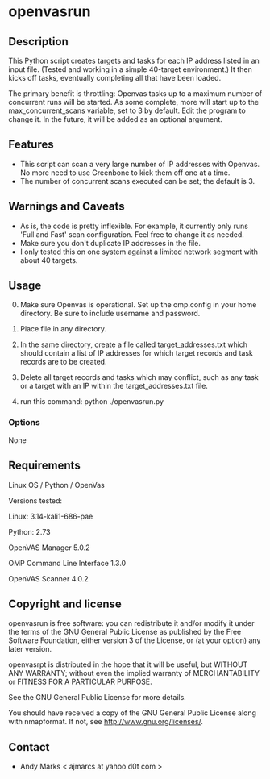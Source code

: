 openvasrun
==========

Description
-----------
This Python script creates targets and tasks for each IP address listed in an input file.
(Tested and working in a simple 40-target environment.)  It then kicks off tasks, 
eventually completing all that have been loaded.

The primary benefit is throttling: Openvas tasks up to a maximum number of concurrent runs
will be started.  As some complete, more will start up to the max_concurrent_scans 
variable, set to 3 by default.  Edit the program to change it.  In the future, it will be
added as an optional argument.

Features
--------
* This script can scan a very large number of IP addresses with Openvas.  No more need to use Greenbone to kick them off one at a time.
* The number of concurrent scans executed can be set;  the default is 3.

Warnings and Caveats
--------
* As is, the code is pretty inflexible.  For example, it currently only runs 'Full and Fast'
scan configuration.  Feel free to change it as needed.
* Make sure you don't duplicate IP addresses in the file.
* I only tested this on one system against a limited network segment with about 40 targets.

Usage
-----
0. Make sure Openvas is operational.  Set up the omp.config in your home directory.  Be sure to include username and password.

1. Place file in any directory.

2. In the same directory, create a file called target_addresses.txt which should contain a list of IP addresses for which target records and task records are to be created.

3. Delete all target records and tasks which may conflict, such as any task or a target with an IP within the target_addresses.txt file.

4. run this command:   python ./openvasrun.py 

### Options
None

Requirements
------------
Linux OS / Python / OpenVas

Versions tested:

Linux: 3.14-kali1-686-pae

Python: 2.73

OpenVAS Manager 5.0.2

OMP Command Line Interface 1.3.0

OpenVAS Scanner 4.0.2

Copyright and license
---------------------
openvasrun is free software: you can redistribute it and/or modify it under the terms of the GNU General Public License as published by the Free Software Foundation, either version 3 of the License, or (at your option) any later version.

openvasrpt is distributed in the hope that it will be useful, but WITHOUT ANY WARRANTY; without even the implied warranty of MERCHANTABILITY or FITNESS FOR A PARTICULAR PURPOSE.  

See the GNU General Public License for more details.

You should have received a copy of the GNU General Public License along with nmapformat. 
If not, see http://www.gnu.org/licenses/.

Contact
-------
* Andy Marks < ajmarcs at yahoo d0t com >
